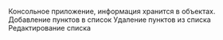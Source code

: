 Консольное приложение, информация хранится в объектах.
Добавление пунктов в список
Удаление пунктов из списка
Редактирование списка